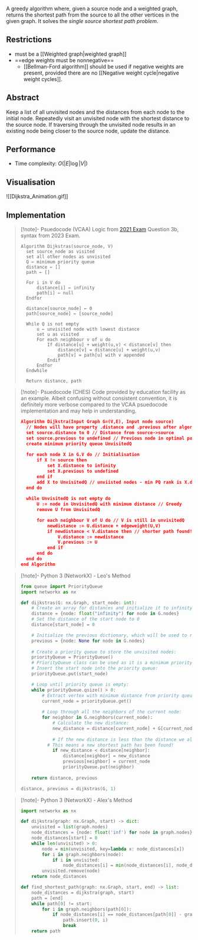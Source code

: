 A greedy algorithm where, given a source node and a weighted graph, returns the shortest path from the source to all the other vertices in the given graph. It solves the *single source shortest path problem*.
## Restrictions
- must be a [[Weighted graph|weighted graph]]
- ==edge weights must be nonnegative==
	- [[Bellman-Ford algorithm]] should be used if negative weights are present, provided there are no [[Negative weight cycle|negative weight cycles]].
## Abstract
Keep a list of all unvisited nodes and the distances from each node to the initial node. Repeatedly visit an unvisited node with the shortest distance to the source node. If traversing through the unvisited node results in an existing node being closer to the source node, update the distance.
## Performance
- Time complexity: $O(|E|\log|V|)$
## Visualisation
![[Dijkstra_Animation.gif]]
## Implementation

> [!note]- Psuedocode (VCAA)
> Logic from [2021 Exam](https://www.vcaa.vic.edu.au/Documents/exams/algorithmics/2021/2021algorithmics-report.pdf) Question 3b, syntax from 2023 Exam.
> ```
> Algorithm Dijkstras(source_node, V)
> 	set source_node as visited
> 	set all other nodes as unvisited
> 	Q ← minimum priority queue
> 	distance ← []
> 	path ← []
> 	
> 	For i in V do
> 		distance[i] ← infinity
> 		path[i] ← null
> 	Endfor
> 	
> 	distance[source_node] ← 0
> 	path[source_node] ← [source_node]
> 
> 	While Q is not empty
> 		u ← unvisited node with lowest distance
> 		set u as visited
> 		For each neighbour v of u do
> 			If distance[u] + weight(u,v) < distance[v] then
> 				distance[v] = distance[u] + weight(u,v)
> 				path[v] = path[u] with v appended
> 			Endif
> 		Endfor
> 	Endwhile
> 
> 	Return distance, path
> ```

> [!note]- Psuedocode (CHES)
> Code provided by education facility as an example. Albeit confusing without consistent convention, it is definitely more verbose compared to the VCAA psuedocode implementation and may help in understanding.
> ```json
> Algorithm Dijkstra(Input Graph G=(V,E), Input node source)
> 	// Nodes will have property .distance and .previous after algorithm
> 	set source.distance to 0 // Distance from source->source
> 	set source.previous to undefined // Previous node in optimal path
> 	create minimum priority queue UnvisitedQ
> 	
> 	for each node X in G.V do // Initialisation
> 		if X != source then 
> 			set X.distance to infinity
> 			set X.previous to undefined
> 		end if
> 		add X to UnvisitedQ // unviisted nodes - min PQ rank is X.distance
> 	end do
> 	
> 	while UnvisitedQ is not empty do
> 		U := node in UnvisitedQ with minimum distance // Greedy
> 		remove U from UnvisitedQ
> 
> 		for each neighbour V of U do // V is still in unvisitedQ
> 			newdistance := U.distance + edgeweight(U,V) 
> 			if newdistance < V.distance then // shorter path found!
> 				V.distance := newdistance
> 				V.previous := U
> 			end if
> 		end do
> 	end do
> end Algorithm
> ```

> [!note]- Python 3 (NetworkX) - Leo's Method
> ```python
> from queue import PriorityQueue
> import networkx as nx
> 
> def dijkstras(G: nx.Graph, start_node: int):
>     # Create an array for distances and initialize it to infinity for all nodes:
>     distance = {node: float("infinity") for node in G.nodes}
>     # Set the distance of the start node to 0
>     distance[start_node] = 0
> 
>     # Initialize the previous dictionary, which will be used to reconstruct the shortest paths:
>     previous = {node: None for node in G.nodes}
>     
>     # Create a priority queue to store the unvisited nodes:
>     priorityQueue = PriorityQueue()
>     # PriorityQueue class can be used as it is a minimum priority queue.
>     # Insert the start node into the priority queue:
>     priorityQueue.put(start_node)
> 
>     # Loop until priority queue is empty:
>     while priorityQueue.qsize() > 0:
>         # Extract vertex with minimum distance from priority queue:
>         current_node = priorityQueue.get()
>         
>         # Loop through all the neighbors of the current node:
>         for neighbor in G.neighbors(current_node):
>             # Calculate the new distance:
>             new_distance = distance[current_node] + G[current_node][neighbor]["weight"]
>             
>             # If the new distance is less than the distance we already have of the neighbour, update the distance.
> 	        # This means a new shortest path has been found!
>             if new_distance < distance[neighbor]:
>                 distance[neighbor] = new_distance
>                 previous[neighbor] = current_node
>                 priorityQueue.put(neighbor)
>     
>     return distance, previous
> 
> distance, previous = dijkstras(G, 1)
> ```

> [!note]- Python 3 (NetworkX) - Alex's Method
> ```python
> import networkx as nx
> 
> def dijkstra(graph: nx.Graph, start) -> dict:
>     unvisited = list(graph.nodes)
>     node_distances = {node: float('inf') for node in graph.nodes}
>     node_distances[start] = 0
>     while len(unvisited) > 0:
>         node = min(unvisited, key=lambda x: node_distances[x])
>         for i in graph.neighbors(node):
>             if i in unvisited:
>                 node_distances[i] = min(node_distances[i], node_distances[node] + graph[node][i]['weight'])
>         unvisited.remove(node)
>     return node_distances
> 
> def find_shortest_path(graph: nx.Graph, start, end) -> list:
>     node_distances = dijkstra(graph, start)
>     path = [end]
>     while path[0] != start:
>         for i in graph.neighbors(path[0]):
>             if node_distances[i] == node_distances[path[0]] - graph[path[0]][i]['weight']:
>                 path.insert(0, i)
>                 break
>     return path
> ```